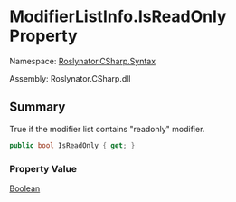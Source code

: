 # ModifierListInfo\.IsReadOnly Property

Namespace: [Roslynator.CSharp.Syntax](../../README.md)

Assembly: Roslynator\.CSharp\.dll

## Summary

True if the modifier list contains "readonly" modifier\.

```csharp
public bool IsReadOnly { get; }
```

### Property Value

[Boolean](https://docs.microsoft.com/en-us/dotnet/api/system.boolean)



